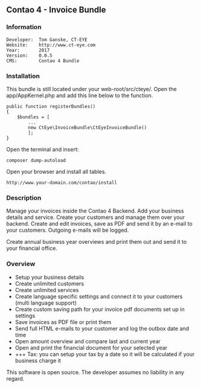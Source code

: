 Contao 4 - Invoice Bundle
---


### Information
```
Developer:  Tom Ganske, CT-EYE
Website:    http://www.ct-eye.com
Year:       2017
Version:    0.0.5
CMS:        Contao 4 Bundle
```


### Installation

This bundle is still located under your web-root/src/cteye/.
Open the app/AppKernel.php and add this line below to the function.
    
    public function registerBundles()
    {
        $bundles = [
            ...
            new CtEye\InvoiceBundle\CtEyeInvoiceBundle()
            ];
    }

Open the terminal and insert:
```
composer dump-autoload
```

Open your browser and install all tables.

```
http://www.your-domain.com/contao/install
```


### Description
Manage your invoices inside the Contao 4 Backend.
Add your business details and service. Create your customers and manage them over your backend. Create and edit invoices, save as PDF and send it by an e-mail to your customers.
Outgoing e-mails will be logged.

Create annual business year overviews and print them out and send it to your financial office.


### Overview
 - Setup your business details
 - Create unlimited customers
 - Create unlimited services
 - Create language specific settings and connect it to your customers (multi language support)
 - Create custom saving path for your invoice pdf documents set up in settings 
 - Save invoices as PDF file or print them
 - Send full HTML e-mails to your customer and log the outbox date and time
 - Open amount overview and compare last and current year
 - Open and print the financial document for your selected year
 - +++ Tax: you can setup your tax by a date so it will be calculated if your business charge it
  
  

This software is open source. The developer assumes no liability in any regard.